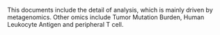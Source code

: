 This documents include the detail of analysis, which is mainly driven by metagenomics. Other omics include Tumor Mutation Burden, Human  Leukocyte Antigen and peripheral T cell.
